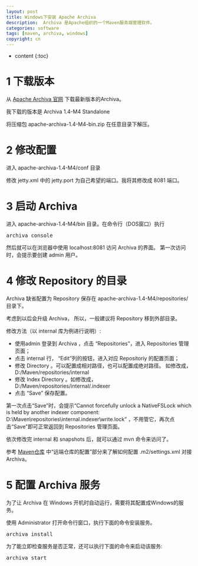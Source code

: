 ```yaml
---
layout: post
title: Windows下安装 Apache Archiva
description:  Archiva 是Apache组织的一个Maven服务端管理软件。
categories: software
tags: [maven, archiva, windows]
copyright: cn
---
```


* content
{:toc}

# 1 下载版本

从 [Apache Archiva 官网](http://archiva.apache.org/index.cgi) 下载最新版本的Archiva。

我下载的版本是 Archiva 1.4-M4 Standalone

将压缩包 apache-archiva-1.4-M4-bin.zip 在任意目录下解压。

# 2 修改配置

进入 apache-archiva-1.4-M4/conf 目录

修改 jetty.xml 中的 jetty.port 为自己希望的端口。我将其修改成 8081 端口。


# 3 启动 Archiva

进入 apache-archiva-1.4-M4/bin 目录。在命令行（DOS窗口）执行 

<pre>
archiva console
</pre>

然后就可以在浏览器中使用 localhost:8081 访问 Archiva 的界面。 第一次访问时，会提示要创建  admin 用户。


# 4 修改 Repository 的目录

Archiva 缺省配置为 Repository 保存在 apache-archiva-1.4-M4/repositories/ 目录下。

考虑到以后会升级 Archiva， 所以，一般建议将 Repository 移到外部目录。

修改方法（以 internal 库为例进行说明）: 

* 使用admin 登录到 Archiva ，点击 “Repositories”，进入 Repositories 管理页面；
* 点击 internal 行， “Edit”列的按钮，进入对应 Repositoriy 的配置页面；
* 修改 Directory 。可以配置成相对路径，也可以配置成绝对路径。 如修改成， D:/Maven/repositories/internal
* 修改 Index Directory 。如修改成， D:/Maven/repositories/internal/.indexer
* 点击 “Save” 保存配置。

第一次点击“Save”时，会提示“Cannot forcefully unlock a NativeFSLock which is held by another indexer component: D:\Maven\repositories\internal\.indexer\write.lock” ，不用管它，再次点击“Save”即可正常返回到 Repositories 管理页面。

依次修改完  internal 和 snapshots 后，就可以通过 mvn 命令来访问了。

参考  [Maven仓库](/2013/04/06/maven-repository.html) 中“远端仓库的配置”部分来了解如何配置  .m2/settings.xml 对接Archiva。


# 5 配置 Archiva 服务

为了让 Archiva 在 Windows 开机时自动运行，需要将其配置成Windows的服务。

使用 Administrator 打开命令行窗口，执行下面的命令安装服务。 

<pre>
archiva install
</pre>


为了能立即检查服务是否正常，还可以执行下面的命令来启动该服务:

<pre>
archiva start
</pre>




